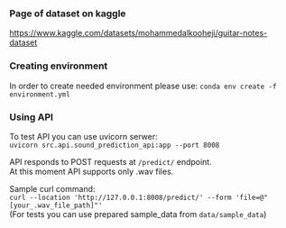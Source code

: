 ### Page of dataset on kaggle
https://www.kaggle.com/datasets/mohammedalkooheji/guitar-notes-dataset

### Creating environment
In order to create needed environment please use:
`conda env create -f environment.yml`

### Using API
To test API you can use uvicorn serwer:  
`uvicorn src.api.sound_prediction_api:app --port 8008`

API responds to POST requests at `/predict/` endpoint.  
At this moment API supports only .wav files.  
  
Sample curl command:  
`curl --location 'http://127.0.0.1:8008/predict/' --form 'file=@"[your_.wav_file_path]"'`  
(For tests you can use prepared sample_data from `data/sample_data`)

